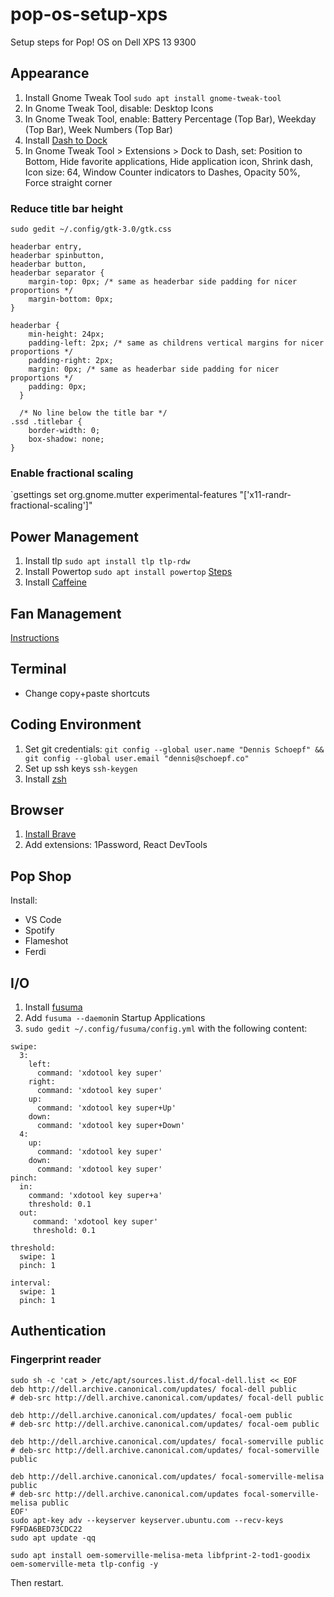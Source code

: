 # pop-os-setup-xps
Setup steps for Pop! OS on Dell XPS 13 9300

## Appearance

1. Install Gnome Tweak Tool `sudo apt install gnome-tweak-tool`
2. In Gnome Tweak Tool, disable: Desktop Icons
3. In Gnome Tweak Tool, enable: Battery Percentage (Top Bar), Weekday (Top Bar), Week Numbers (Top Bar)
4. Install [Dash to Dock](https://extensions.gnome.org/extension/307/dash-to-dock/)
5. In Gnome Tweak Tool > Extensions > Dock to Dash, set: Position to Bottom, Hide favorite applications, Hide application icon, Shrink dash, Icon size: 64, Window Counter indicators to Dashes, Opacity 50%, Force straight corner

### Reduce title bar height

`sudo gedit ~/.config/gtk-3.0/gtk.css`

```
headerbar entry,
headerbar spinbutton,
headerbar button,
headerbar separator {
    margin-top: 0px; /* same as headerbar side padding for nicer proportions */
    margin-bottom: 0px;
}

headerbar {
    min-height: 24px;
    padding-left: 2px; /* same as childrens vertical margins for nicer proportions */
    padding-right: 2px;
    margin: 0px; /* same as headerbar side padding for nicer proportions */
    padding: 0px;
  }
  
  /* No line below the title bar */
.ssd .titlebar {
    border-width: 0;
    box-shadow: none;
}
```

### Enable fractional scaling

`gsettings set org.gnome.mutter experimental-features "['x11-randr-fractional-scaling']"

## Power Management

1. Install tlp `sudo apt install tlp tlp-rdw`
2. Install Powertop `sudo apt install powertop` [Steps](https://support.system76.com/articles/battery/)
3. Install [Caffeine](https://extensions.gnome.org/extension/517/caffeine/)

## Fan Management

[Instructions](https://medium.com/@mijorus/thermal-tweaks-on-dell-laptops-running-linux-769c8c80022e)

## Terminal

- Change copy+paste shortcuts

## Coding Environment

1. Set git credentials: `git config --global user.name "Dennis Schoepf" && git config --global user.email "dennis@schoepf.co"`
2. Set up ssh keys `ssh-keygen`
3. Install [zsh](https://github.com/ohmyzsh/ohmyzsh)

## Browser

1. [Install Brave](https://brave-browser.readthedocs.io/en/latest/installing-brave.html#linux) 
2. Add extensions: 1Password, React DevTools

## Pop Shop

Install:

- VS Code
- Spotify
- Flameshot
- Ferdi

## I/O

1. Install [fusuma](https://github.com/iberianpig/fusuma)
2. Add `fusuma --daemon`in Startup Applications
3. `sudo gedit ~/.config/fusuma/config.yml` with the following content:

```
swipe:
  3:
    left:
      command: 'xdotool key super'
    right:
      command: 'xdotool key super'
    up:
      command: 'xdotool key super+Up'
    down:
      command: 'xdotool key super+Down'
  4:
    up:
      command: 'xdotool key super'
    down:
      command: 'xdotool key super'
pinch:
  in:
    command: 'xdotool key super+a'
    threshold: 0.1
  out:
     command: 'xdotool key super'
     threshold: 0.1

threshold:
  swipe: 1
  pinch: 1

interval:
  swipe: 1
  pinch: 1
```

## Authentication

### Fingerprint reader

```
sudo sh -c 'cat > /etc/apt/sources.list.d/focal-dell.list << EOF
deb http://dell.archive.canonical.com/updates/ focal-dell public
# deb-src http://dell.archive.canonical.com/updates/ focal-dell public

deb http://dell.archive.canonical.com/updates/ focal-oem public
# deb-src http://dell.archive.canonical.com/updates/ focal-oem public

deb http://dell.archive.canonical.com/updates/ focal-somerville public
# deb-src http://dell.archive.canonical.com/updates/ focal-somerville public

deb http://dell.archive.canonical.com/updates/ focal-somerville-melisa public
# deb-src http://dell.archive.canonical.com/updates focal-somerville-melisa public
EOF'
sudo apt-key adv --keyserver keyserver.ubuntu.com --recv-keys F9FDA6BED73CDC22
sudo apt update -qq

sudo apt install oem-somerville-melisa-meta libfprint-2-tod1-goodix oem-somerville-meta tlp-config -y
```
Then restart.
